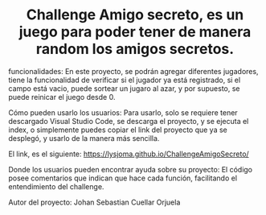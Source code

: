 <h1 align="center"> Challenge Amigo secreto, es un juego para poder tener de manera random los amigos secretos. </h1> 

funcionalidades: En este proyecto, se podrán agregar diferentes jugadores, tiene la funcionalidad de verificar si el jugador ya está registrado, si el campo está vacio, puede sortear un jugaro al azar, y por supuesto, se puede reinicar el juego desde 0.

Cómo pueden usarlo los usuarios: Para usarlo, solo se requiere tener descargado Visual Studio Code, se descarga el proyecto, y se ejecuta el index, o simplemente puedes copiar el link del proyecto que ya se desplegó, y usarlo de la manera más sencilla. 

El link, es el siguiente: https://lysjoma.github.io/ChallengeAmigoSecreto/

Donde los usuarios pueden encontrar ayuda sobre su proyecto: El código posee comentarios que indican que hace cada función, facilitando el entendimiento del challenge.

Autor del proyecto: Johan Sebastian Cuellar Orjuela
